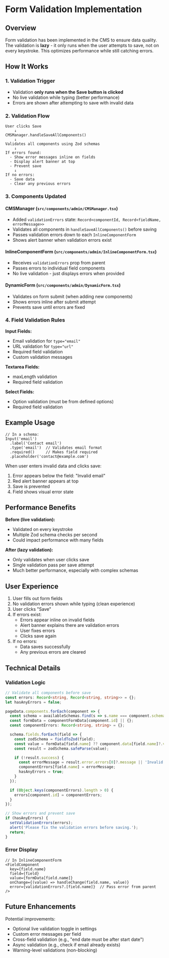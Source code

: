 # Form Validation Implementation

## Overview
Form validation has been implemented in the CMS to ensure data quality. The validation is **lazy** - it only runs when the user attempts to save, not on every keystroke. This optimizes performance while still catching errors.

## How It Works

### 1. Validation Trigger
- Validation **only runs when the Save button is clicked**
- No live validation while typing (better performance)
- Errors are shown after attempting to save with invalid data

### 2. Validation Flow
```
User clicks Save
    ↓
CMSManager.handleSaveAllComponents()
    ↓
Validates all components using Zod schemas
    ↓
If errors found:
  - Show error messages inline on fields
  - Display alert banner at top
  - Prevent save
    ↓
If no errors:
  - Save data
  - Clear any previous errors
```

### 3. Components Updated

#### **CMSManager** (`src/components/admin/CMSManager.tsx`)
- Added `validationErrors` state: `Record<componentId, Record<fieldName, errorMessage>>`
- Validates all components in `handleSaveAllComponents()` before saving
- Passes validation errors down to each `InlineComponentForm`
- Shows alert banner when validation errors exist

#### **InlineComponentForm** (`src/components/admin/InlineComponentForm.tsx`)
- Receives `validationErrors` prop from parent
- Passes errors to individual field components
- No live validation - just displays errors when provided

#### **DynamicForm** (`src/components/admin/DynamicForm.tsx`)
- Validates on form submit (when adding new components)
- Shows errors inline after submit attempt
- Prevents save until errors are fixed

### 4. Field Validation Rules

**Input Fields:**
- Email validation for `type="email"`
- URL validation for `type="url"`
- Required field validation
- Custom validation messages

**Textarea Fields:**
- maxLength validation
- Required field validation

**Select Fields:**
- Option validation (must be from defined options)
- Required field validation

## Example Usage

```tsx
// In a schema:
Input('email')
  .label('Contact email')
  .type('email')  // Validates email format
  .required()     // Makes field required
  .placeholder('contact@example.com')
```

When user enters invalid data and clicks save:
1. Error appears below the field: "Invalid email"
2. Red alert banner appears at top
3. Save is prevented
4. Field shows visual error state

## Performance Benefits

**Before (live validation):**
- Validated on every keystroke
- Multiple Zod schema checks per second
- Could impact performance with many fields

**After (lazy validation):**
- Only validates when user clicks save
- Single validation pass per save attempt
- Much better performance, especially with complex schemas

## User Experience

1. User fills out form fields
2. No validation errors shown while typing (clean experience)
3. User clicks "Save"
4. If errors exist:
   - Errors appear inline on invalid fields
   - Alert banner explains there are validation errors
   - User fixes errors
   - Clicks save again
5. If no errors:
   - Data saves successfully
   - Any previous errors are cleared

## Technical Details

### Validation Logic
```typescript
// Validate all components before save
const errors: Record<string, Record<string, string>> = {};
let hasAnyErrors = false;

pageData.components.forEach(component => {
  const schema = availableSchemas.find(s => s.name === component.schemaName);
  const formData = componentFormData[component.id] || {};
  const componentErrors: Record<string, string> = {};

  schema.fields.forEach(field => {
    const zodSchema = fieldToZod(field);
    const value = formData[field.name] ?? component.data[field.name]?.value;
    const result = zodSchema.safeParse(value);

    if (!result.success) {
      const errorMessage = result.error.errors[0]?.message || 'Invalid value';
      componentErrors[field.name] = errorMessage;
      hasAnyErrors = true;
    }
  });

  if (Object.keys(componentErrors).length > 0) {
    errors[component.id] = componentErrors;
  }
});

// Show errors and prevent save
if (hasAnyErrors) {
  setValidationErrors(errors);
  alert('Please fix the validation errors before saving.');
  return;
}
```

### Error Display
```tsx
// In InlineComponentForm
<FieldComponent
  key={field.name}
  field={field}
  value={formData[field.name]}
  onChange={(value) => handleChange(field.name, value)}
  error={validationErrors?.[field.name]}  // Pass error from parent
/>
```

## Future Enhancements

Potential improvements:
- Optional live validation toggle in settings
- Custom error messages per field
- Cross-field validation (e.g., "end date must be after start date")
- Async validation (e.g., check if email already exists)
- Warning-level validations (non-blocking)
